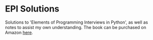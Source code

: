 # EPI Solutions
Solutions to 'Elements of Programming Interviews in Python', as well as notes to assist my own understanding. The book can be purchased on Amazon [here](https://www.amazon.co.uk/Elements-Programming-Interviews-Python-Insiders/dp/1537713949/ref=sr_1_1?keywords=elements+of+programming+interviews+in+python&qid=1674304966&sr=8-1).
